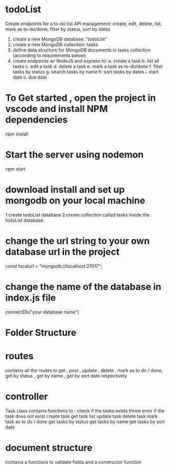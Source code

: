 # todoList

Create endpoints for a to-do list API management: create, edit, delete, list, mark as to-do/done, filter by status, sort by dates
1. create a new MongoDB database: “todoList”
2. create a new MongoDB collection: tasks
3. define data structure for MongoDB documents in tasks collection (according to requirements below)
4. create endpoints w/ NodeJS and express to:
a. create a task
b. list all tasks
c. edit a task
d. delete a task
e. mark a task as to-do/done
f. filter tasks by status
g. search tasks by name
h. sort tasks by dates
i. start date
ii. due date

# To Get started , open the project in vscode and install NPM dependencies
   npm install 
   
# Start the server using nodemon
  npm start
  
# download install and set up mongodb on your local machine
1.create todoList database 
2.create collection called tasks inside the todoList database
  
# change the url string to your own database url in the project 
  const localurl = "mongodb://localhost:27017";
   
# change the name of the database in index.js file
  connectDb("your database name")
  
# Folder Structure

# routes
  contains all the routes to get , post , update , delete , mark as to do / done, get by status , get by name , get by sort date respectively

# controller
Task class contains 
  functions to :
  check if the tasks exists
  throw error if the task does not exist
  create task
  get task list
  update task
  delete task
  mark task as to do / done
  get tasks by status
  get tasks by name
  get tasks by sort date
  
# document structure
 
 contains a functions to validate fields and a constructor function
 

  
  
  
